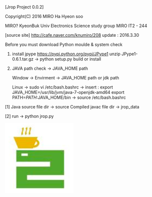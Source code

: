 [Jrop Project 0.0.2]

Copyright(C) 2016 MIRO Ha Hyeon soo

MIRO?
KyeonBuk Univ Electronics Science study group MIRO
IT2 - 244 

[source site] 
http://cafe.naver.com/knumiro/208
update : 2016.3.30

Before you must download Python moulde & system check

1. install jpype
   https://pypi.python.org/pypi/JPype1
   unzip JPype1-0.6.1.tar.gz -> python setup.py build or install

2. JAVA path check -> JAVA_HOME path

   Window -> Envirment -> JAVA_HOME path or jdk path

   Linux  -> sudo vi /etc/bash.bashrc -> 
          insert : export JAVA_HOME=/usr/lib/jvm/java-7-openjdk-amd64
                   export PATH=$PATH:$JAVA_HOME/bin
   	  -> source /etc/bash.bashrc


[1] Java source file dir -> source
    Compiled javac file dir -> jrop_data

[2] run -> python jrop.py

<img src=https://github.com/GeekTree0101/Jrop/blob/master/icon.png />
